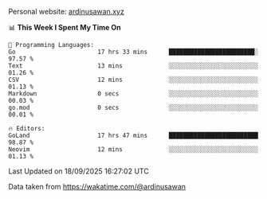 Personal website: [ardinusawan.xyz](https://ardinusawan.xyz)

<!--START_SECTION:waka-->
📊 **This Week I Spent My Time On** 

```text
💬 Programming Languages: 
Go                       17 hrs 33 mins      ████████████████████████░   97.57 % 
Text                     13 mins             ░░░░░░░░░░░░░░░░░░░░░░░░░   01.26 % 
CSV                      12 mins             ░░░░░░░░░░░░░░░░░░░░░░░░░   01.13 % 
Markdown                 0 secs              ░░░░░░░░░░░░░░░░░░░░░░░░░   00.03 % 
go.mod                   0 secs              ░░░░░░░░░░░░░░░░░░░░░░░░░   00.01 % 

🔥 Editors: 
GoLand                   17 hrs 47 mins      █████████████████████████   98.87 % 
Neovim                   12 mins             ░░░░░░░░░░░░░░░░░░░░░░░░░   01.13 % 
```


 Last Updated on 18/09/2025 16:27:02 UTC
<!--END_SECTION:waka-->
Data taken from https://wakatime.com/@ardinusawan
